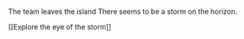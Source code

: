 The team leaves the island
There seems to be a storm on the horizon.


[[Explore the eye of the storm]]